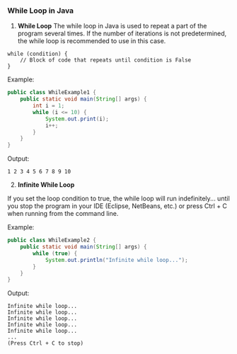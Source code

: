 ### While Loop in Java
1. **While Loop**
The while loop in Java is used to repeat a part of the program several times. If the number of iterations is not predetermined, the while loop is recommended to use in this case.
```
while (condition) {
    // Block of code that repeats until condition is False
}
```
Example:
```java
public class WhileExample1 {
    public static void main(String[] args) {
        int i = 1;
        while (i <= 10) {
            System.out.print(i);
            i++;
        }
    }
}

```
Output:
```
1 2 3 4 5 6 7 8 9 10
```
2. **Infinite While Loop**

If you set the loop condition to true, the while loop will run indefinitely... until you stop the program in your IDE (Eclipse, NetBeans, etc.) or press Ctrl + C when running from the command line.

Example:
```java
public class WhileExample2 {
    public static void main(String[] args) {
        while (true) {
            System.out.println("Infinite while loop...");
        }
    }
}
```
Output:
```
Infinite while loop...
Infinite while loop...
Infinite while loop...
Infinite while loop...
Infinite while loop...
...
(Press Ctrl + C to stop)
```


